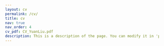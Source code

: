 ```yaml
---
layout: cv
permalink: /cv/
title: cv
nav: true
nav_order: 4
cv_pdf: CV_YuanLiu.pdf
description: This is a description of the page. You can modify it in 'pages/_cv.md'. You can also change or remove the top pdf download button.
---
```

